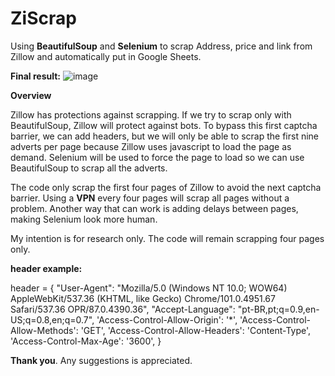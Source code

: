 # ZiScrap
Using **BeautifulSoup** and **Selenium** to scrap Address, price and link from Zillow and automatically put in Google Sheets.

**Final result:**
![image](https://user-images.githubusercontent.com/88248157/171577665-ece119b6-bd3d-4609-9ce6-7b7256ffdcae.png)


**Overview**

Zillow has protections against scrapping. If we try to scrap only with BeautifulSoup, Zillow will protect against bots. To bypass this first captcha barrier, we can add headers, but we will only be able to scrap the first nine adverts per page because Zillow uses javascript to load the page as demand. Selenium will be used to force the page to load so we can use BeautifulSoup to scrap all the adverts.

The code only scrap the first four pages of Zillow to avoid the next captcha barrier. Using a **VPN** every four pages will scrap all pages without a problem. Another way that can work is adding delays between pages, making Selenium look more human.

My intention is for research only. The code will remain scrapping four pages only.


**header example:**

header = {
    "User-Agent": "Mozilla/5.0 (Windows NT 10.0; WOW64) AppleWebKit/537.36 (KHTML, like Gecko) Chrome/101.0.4951.67 Safari/537.36 OPR/87.0.4390.36",
    "Accept-Language": "pt-BR,pt;q=0.9,en-US;q=0.8,en;q=0.7",
    'Access-Control-Allow-Origin': '*',
    'Access-Control-Allow-Methods': 'GET',
    'Access-Control-Allow-Headers': 'Content-Type',
    'Access-Control-Max-Age': '3600',
}

**Thank you**. Any suggestions is appreciated.
